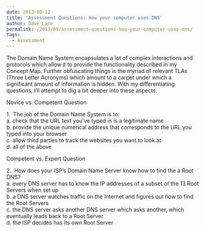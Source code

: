 ```yaml
---
date: 2013-09-12
title: 'Assessment Questions: How your computer uses DNS'
author: Dave Lane
permalink: /2013/09/assessment-questions-how-your-computer-uses-dns/
tags:
  - Assessment
---
```

The Domain Name System encapsulates a lot of complex interactions and protocols which allow it to provide the functionality described in my Concept Map. Further obfuscating things is the myriad of relevant TLAs (Three Letter Acronyms) which amount to a carpet under which a significant amount of information is hidden. With my differentiating questions, I&#8217;ll attempt to dig a bit deeper into these aspects.

Novice vs. Competent Question

1.  The job of the Domain Name System is to:  
a. check that the URL text you&#8217;ve typed in is a legitimate name  
b. provide the unique numerical address that corresponds to the URL you typed into your browser  
c. allow third parties to track the websites you want to look at  
d. all of the above

Competent vs. Expert Question

2.  How does your ISP&#8217;s Domain Name Server know how to find the a Root DNS?  
a. every DNS server has to know the IP addresses of a subset of the 13 Root Servers when set up  
b. a DNS server watches traffic on the Internet and figures out how to find the Root Servers  
c. the DNS server asks another DNS server which asks another, which eventually leads back to a Root Server  
d. the ISP decides has its own Root Server  
&nbsp;
